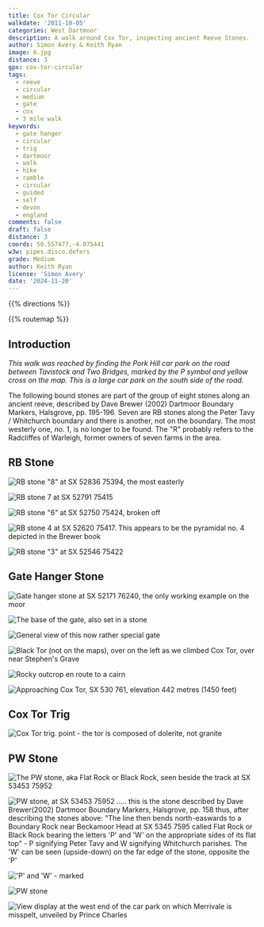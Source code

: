 ```yaml
---
title: Cox Tor Circular
walkdate: '2011-10-05'
categories: West Dartmoor
description: A walk around Cox Tor, inspecting ancient Reeve Stones.
author: Simon Avery & Keith Ryan
image: 6.jpg
distance: 3
gpx: cox-tor-circular
tags:
  - reeve
  - circular
  - medium
  - gate
  - cox 
  - 3 mile walk
keywords: 
  - gate hanger
  - circular
  - trig
  - dartmoor
  - walk
  - hike
  - ramble
  - circular
  - guided
  - self
  - devon
  - england
comments: false
draft: false
distance: 3
coords: 50.557477,-4.075441
w3w: pipes.disco.defers
grade: Medium
author: Keith Ryan
license: 'Simon Avery'
date: '2024-11-20'
---
```


{{% directions %}}

{{% routemap %}}

## Introduction

*This walk was reached by finding the Pork Hill car park on the road between Tavistock and Two Bridges, marked by the  P  symbol and yellow cross on the map. This is a large car park on the south side of the road.*

The following bound stones are part of the group of eight stones along an ancient reeve, described by Dave Brewer (2002) Dartmoor Boundary Markers, Halsgrove, pp. 195-196. Seven are RB stones along the Peter Tavy / Whitchurch boundary and there is another, not on the boundary. The most westerly one, no. 1, is no longer to be found. The "R" probably refers to the Radcliffes of Warleigh, former owners of seven farms in the area.

## RB Stone

![RB stone "8" at SX 52836 75394, the most easterly](1.jpg)

![RB stone 7 at SX 52791 75415](2.jpg)

![RB stone "6" at SX 52750 75424, broken off](3.jpg)

![RB stone 4 at SX 52620 75417. This appears to be the pyramidal no. 4 depicted in the Brewer book](4.jpg)

![RB stone "3" at SX 52546 75422](5.jpg)

## Gate Hanger Stone

![Gate hanger stone at SX 52171 76240, the only working example on the moor](6.jpg)

![The base of the gate, also set in a stone](7.jpg)

![General view of this now rather special gate](8.jpg)

![Black Tor (not on the maps), over on the left as we climbed Cox Tor, over near Stephen's Grave](9.jpg)

![Rocky outcrop en route to a cairn](10.jpg)

![Approaching Cox Tor, SX 530 761, elevation 442 metres (1450 feet)](11.jpg)

## Cox Tor Trig

![Cox Tor trig. point - the tor is composed of dolerite, not granite](12.jpg)

## PW Stone

![The PW stone, aka Flat Rock or Black Rock, seen beside the track at SX 53453 75952](13.jpg)

![PW stone, at SX 53453 75952 ..... this is the stone described by Dave Brewer(2002) Dartmoor Boundary Markers, Halsgrove, pp. 158 thus, after describing the stones above: "The line then bends north-easwards to a Boundary Rock near Beckamoor Head at SX 5345 7595 called Flat Rock or Black Rock bearing the letters 'P' and 'W' on the appropriate sides of its flat top" - P signifying Peter Tavy and W signifying Whitchurch parishes. The 'W' can be seen (upside-down) on the far edge of the stone, opposite the 'P'](14.jpg)

!['P' and 'W' - marked](15.jpg)

![PW stone](16.jpg)

![View display at the west end of the car park on which Merrivale is misspelt, unveiled by Prince Charles](17.jpg)




